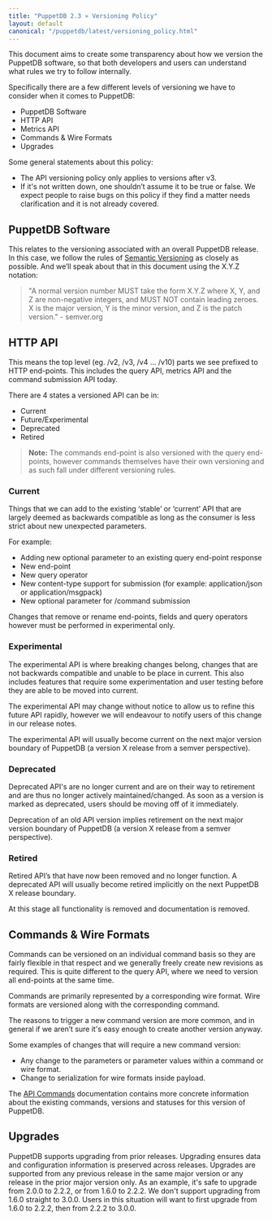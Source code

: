 ```yaml
---
title: "PuppetDB 2.3 » Versioning Policy"
layout: default
canonical: "/puppetdb/latest/versioning_policy.html"
---
```


[semver]: http://semver.org
[commands]: ./api/command/v1/commands.html

This document aims to create some transparency about how we version the PuppetDB software, so that both developers and users can understand what rules we try to follow internally.

Specifically there are a few different levels of versioning we have to consider when it comes to PuppetDB:

* PuppetDB Software
* HTTP API
* Metrics API
* Commands & Wire Formats
* Upgrades

Some general statements about this policy:

* The API versioning policy only applies to versions after v3.
* If it's not written down, one shouldn’t assume it to be true or false. We expect people to raise bugs on this policy if they find a matter needs clarification and it is not already covered.

## PuppetDB Software

This relates to the versioning associated with an overall PuppetDB release. In this case, we follow the rules of [Semantic Versioning][semver] as closely as possible. And we’ll speak about that in this document using the X.Y.Z notation:

> "A normal version number MUST take the form X.Y.Z where X, Y, and Z are non-negative integers, and MUST NOT contain leading zeroes. X is the major version, Y is the minor version, and Z is the patch version." - semver.org

## HTTP API

This means the top level (eg. /v2, /v3, /v4 ... /v10) parts we see prefixed to HTTP end-points. This includes the query API, metrics API and the command submission API today.

There are 4 states a versioned API can be in:

* Current
* Future/Experimental
* Deprecated
* Retired

> **Note:** The commands end-point is also versioned with the query end-points, however commands themselves have their own versioning and as such fall under different versioning rules.

### Current

Things that we can add to the existing ‘stable’ or ‘current’ API that are largely deemed as backwards compatible as long as the consumer is less strict about new unexpected parameters.

For example:

* Adding new optional parameter to an existing query end-point response
* New end-point
* New query operator
* New content-type support for submission (for example: application/json or application/msgpack)
* New optional parameter for /command submission

Changes that remove or rename end-points, fields and query operators however must be performed in experimental only.

### Experimental

The experimental API is where breaking changes belong, changes that are not backwards compatible and unable to be place in current. This also includes features that require some experimentation and user testing before they are able to be moved into current.

The experimental API may change without notice to allow us to refine this future API rapidly, however we will endeavour to notify users of this change in our release notes.

The experimental API will usually become current on the next major version boundary of PuppetDB (a version X release from a semver perspective).

### Deprecated

Deprecated API's are no longer current and are on their way to retirement and are thus no longer actively maintained/changed. As soon as a version is marked as deprecated, users should be moving off of it immediately.

Deprecation of an old API version implies retirement on the next major version boundary of PuppetDB (a version X release from a semver perspective).

### Retired

Retired API’s that have now been removed and no longer function. A deprecated API will usually become retired implicitly on the next PuppetDB X release boundary.

At this stage all functionality is removed and documentation is removed.

## Commands & Wire Formats

Commands can be versioned on an individual command basis so they are fairly flexible in that respect and we generally freely create new revisions as required. This is quite different to the query API, where we need to version all end-points at the same time.

Commands are primarily represented by a corresponding wire format. Wire formats are versioned along with the corresponding command.

The reasons to trigger a new command version are more common, and in general if we aren’t sure it's easy enough to create another version anyway.

Some examples of changes that will require a new command version:

* Any change to the parameters or parameter values within a command or wire format.
* Change to serialization for wire formats inside payload.

The [API Commands][commands] documentation contains more concrete information about the existing commands, versions and statuses for this version of PuppetDB.

## Upgrades

PuppetDB supports upgrading from prior releases. Upgrading ensures data and configuration information is preserved across releases. Upgrades are supported from any previous release in the same major version or any release in the prior major version only. As an example, it's safe to upgrade from 2.0.0 to 2.2.2, or from 1.6.0 to 2.2.2. We don't support upgrading from 1.6.0 straight to 3.0.0. Users in this situation will want to first upgrade from 1.6.0 to 2.2.2, then from 2.2.2 to 3.0.0.
